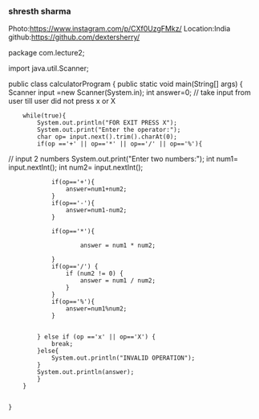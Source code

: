 ### shresth sharma
Photo:https://www.instagram.com/p/CXf0UzgFMkz/
Location:India
github:https://github.com/dextersherry/

package com.lecture2;

import java.util.Scanner;

public class calculatorProgram {
    public static void main(String[] args) {
        Scanner input =new Scanner(System.in);
        int answer=0;
        // take input from user till user did not press x or X

        while(true){
            System.out.println("FOR EXIT PRESS X");
            System.out.print("Enter the operator:");
            char op= input.next().trim().charAt(0);
            if(op =='+' || op=='*' || op=='/' || op=='%'){
//                input 2 numbers
                System.out.print("Enter two numbers:");
                int num1= input.nextInt();
                int num2= input.nextInt();

                if(op=='+'){
                    answer=num1+num2;
                }
                if(op=='-'){
                    answer=num1-num2;
                }

                if(op=='*'){

                        answer = num1 * num2;

                }
                if(op=='/') {
                    if (num2 != 0) {
                        answer = num1 / num2;
                    }
                }
                if(op=='%'){
                    answer=num1%num2;
                }


            } else if (op =='x' || op=='X') {
                break;
            }else{
                System.out.println("INVALID OPERATION");
            }
            System.out.println(answer);
            }
        }


    }


